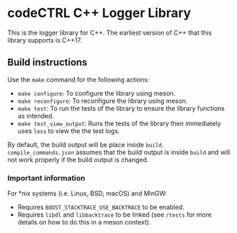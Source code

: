 # codeCTRL C++ Logger Library

This is the logger library for C++. The earliest version of C++ that this library supports
is C++17.

## Build instructions

Use the `make` command for the following actions:

- `make configure`: To configure the library using
  meson.
- `make reconfigure`: To reconfigure the library using meson.
- `make test`: To run the tests of the library to ensure the library functions as
  intended.
- `make test_view_output`: Runs the tests of the library then immediately uses `less` to
  view the the test logs.

By default, the build output will be place inside `build`. `compile_commands.json` assumes
that the build output is inside `build` and will not work properly if the build output is
changed.

### Important information

For *nix systems (i.e. Linux, BSD, macOS) and MinGW:

- Requires `BOOST_STACKTRACE_USE_BACKTRACE` to be enabled.
- Requires `libdl` and `libbacktrace` to be linked (see `/tests` for more details on how
  to do this in a meson context).